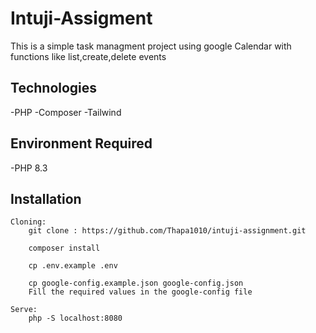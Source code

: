 # Intuji-Assigment
This is a simple task managment project using google Calendar with functions like list,create,delete events

## Technologies
-PHP
-Composer
-Tailwind

## Environment Required
-PHP 8.3

## Installation
    Cloning:
        git clone : https://github.com/Thapa1010/intuji-assignment.git

        composer install

        cp .env.example .env

        cp google-config.example.json google-config.json
        Fill the required values in the google-config file

    Serve:
        php -S localhost:8080    



    